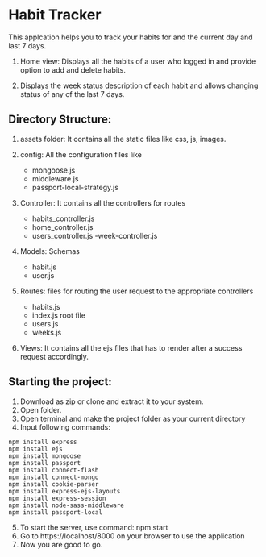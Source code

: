 # Habit Tracker

This applcation helps you to track your habits for and the current day and last 7 days.

1. Home view: Displays all the habits of a user who logged in and provide option to add and delete habits.

2. Displays the week status description of each habit and allows changing status of any of the last 7 days.

## Directory Structure:

1. assets folder: It contains all the static files like css, js, images.

2. config: All the configuration files like
   - mongoose.js
   - middleware.js
   - passport-local-strategy.js

3. Controller: It contains all the controllers for routes 
   - habits_controller.js
   - home_controller.js
   - users_controller.js
   -week-controller.js
   
4. Models: Schemas 
   - habit.js
   - user.js
   
5. Routes: files for routing the user request to the appropriate controllers
   - habits.js
   - index.js root file
   - users.js
   - weeks.js
   
6. Views: It contains all the ejs files that has to render after a success request accordingly.

## Starting the project:

1. Download as zip or clone and extract it to your system.
2. Open folder.
3. Open terminal and make the project folder as your current directory
4. Input following commands:

```
npm install express
npm install ejs
npm install mongoose
npm install passport
npm install connect-flash
npm install connect-mongo
npm install cookie-parser
npm install express-ejs-layouts
npm install express-session
npm install node-sass-middleware
npm install passport-local
```
5. To start the server, use command: npm start
6. Go to https://localhost/8000 on your browser to use the application
7. Now you are good to go.
